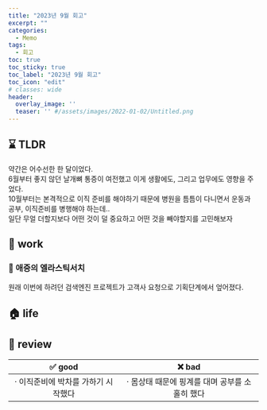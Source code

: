 ```yaml
---
title: "2023년 9월 회고"
excerpt: ""
categories:
  - Memo
tags:
  - 회고
toc: true
toc_sticky: true
toc_label: "2023년 9월 회고"
toc_icon: "edit"
# classes: wide
header:
  overlay_image: ''
  teaser: '' #/assets/images/2022-01-02/Untitled.png
---
```


## ⌛️ TLDR
약간은 어수선한 한 달이었다. <br>
6월부터 좋지 않던 날개뼈 통증이 여전했고 이게 생활에도, 그리고 업무에도 영향을 주었다. <br>
10월부터는 본격적으로 이직 준비를 해야하기 때문에 병원을 틈틈이 다니면서 운동과 공부, 이직준비를 병행해야 하는데.. <br>
일단 무얼 더할지보다 어떤 것이 덜 중요하고 어떤 것을 빼야할지를 고민해보자



## 💼 work
### 🔎 애증의 엘라스틱서치
원래 이번에 하려던 검색엔진 프로젝트가 고객사 요청으로 기획단계에서 엎어졌다.


## 🏠 life



## 👀 review

|✅ good|❌ bad|
|:---:|:---:|
|· 이직준비에 박차를 가하기 시작했다|· 몸상태 때문에 핑계를 대며 공부를 소홀히 했다
